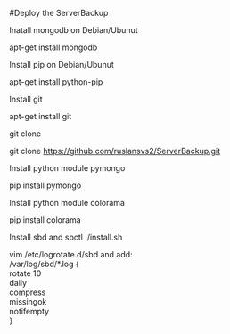#Deploy the ServerBackup

Inatall mongodb on Debian/Ubunut

apt-get install mongodb

Install pip on Debian/Ubunut

apt-get install python-pip

Install git 

apt-get install git

git clone

git clone https://github.com/ruslansvs2/ServerBackup.git

Install python  module pymongo

pip install pymongo

Install python module colorama

pip install colorama

Install sbd and sbctl 
./install.sh


vim /etc/logrotate.d/sbd and add:<br>
/var/log/sbd/*.log {<br>
  rotate 10 <br>
  daily <br>
  compress <br>
  missingok <br>
  notifempty <br>
}

 

